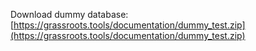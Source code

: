 ﻿

Download dummy database: [https://grassroots.tools/documentation/dummy_test.zip](https://grassroots.tools/documentation/dummy_test.zip)




